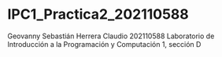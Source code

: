 # IPC1_Practica2_202110588
Geovanny Sebastián Herrera Claudio
202110588
Laboratorio de Introducción a la Programación y Computación 1, sección D
